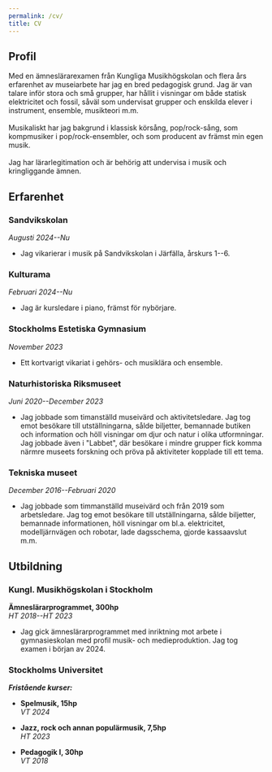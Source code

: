 ```yaml
---
permalink: /cv/
title: CV
---
```

## Profil
Med en ämneslärarexamen från Kungliga Musikhögskolan och flera års erfarenhet av museiarbete har jag en bred pedagogisk grund. Jag är van talare inför stora och små grupper, har hållit i visningar om både statisk elektricitet och fossil, såväl som undervisat grupper och enskilda elever i instrument, ensemble, musikteori m.m.<br><br>
Musikaliskt har jag bakgrund i klassisk körsång, pop/rock-sång, som kompmusiker i pop/rock-ensembler, och som producent av främst min egen musik.<br><br>
Jag har lärarlegitimation och är behörig att undervisa i musik och kringliggande ämnen.

## Erfarenhet

### Sandvikskolan
*Augusti 2024--Nu*
* Jag vikarierar i musik på Sandvikskolan i Järfälla, årskurs 1--6.

### Kulturama
*Februari 2024--Nu*<br>
* Jag är kursledare i piano, främst för nybörjare.

### Stockholms Estetiska Gymnasium
*November 2023*<br>
* Ett kortvarigt vikariat i gehörs- och musiklära och ensemble.

### Naturhistoriska Riksmuseet
*Juni 2020--December 2023*<br>
* Jag jobbade som timanställd museivärd och aktivitetsledare. Jag tog emot besökare till utställningarna, sålde biljetter, bemannade butiken och information och höll visningar om djur och natur i olika utformningar. Jag jobbade även i "Labbet", där besökare i mindre grupper fick komma närmre museets forskning och pröva på aktiviteter kopplade till ett tema.

### Tekniska museet
*December 2016--Februari 2020*<br>
* Jag jobbade som timmanställd museivärd och från 2019 som arbetsledare. Jag tog emot besökare till utställningarna, sålde biljetter, bemannade informationen, höll visningar om bl.a. elektricitet, modelljärnvägen och robotar, lade dagsschema, gjorde kassaavslut m.m.

## Utbildning
### Kungl. Musikhögskolan i Stockholm
**Ämneslärarprogrammet, 300hp**<br>
*HT 2018--HT 2023*<br>
* Jag gick ämneslärarprogrammet med inriktning mot arbete i gymnasieskolan med profil musik- och medieproduktion. Jag tog examen i början av 2024.

### Stockholms Universitet
***Fristående kurser:***<br>
* **Spelmusik, 15hp**<br>
*VT 2024*<br>

* **Jazz, rock och annan populärmusik, 7,5hp**<br>
*HT 2023*<br>

* **Pedagogik I, 30hp**<br>
*VT 2018*<br>